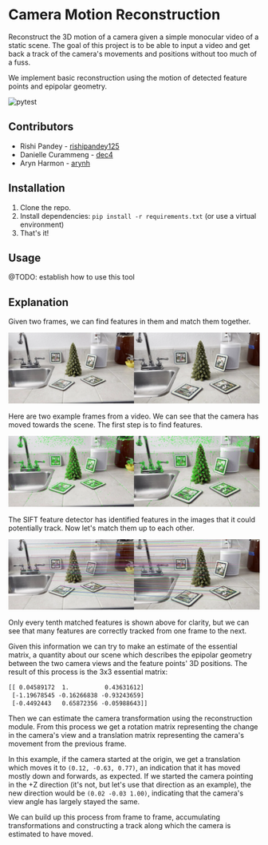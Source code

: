 # Camera Motion Reconstruction

Reconstruct the 3D motion of a camera given a simple monocular video of a static scene. The goal of this project is to be able to input a video and get back a track of the camera's movements and positions without too much of a fuss.

We implement basic reconstruction using the motion of detected feature points and epipolar geometry.

![pytest](https://github.com/arynh/camera-motion-reconstruction/workflows/Python%20package/badge.svg)

## Contributors

- Rishi Pandey - [rishipandey125](https://github.com/rishipandey125)
- Danielle Curammeng - [dec4](https://github.com/dec4)
- Aryn Harmon - [arynh](https://github.com/arynh)

## Installation

1. Clone the repo.
2. Install dependencies: `pip install -r requirements.txt` (or use a virtual environment)
3. That's it!

## Usage

@TODO: establish how to use this tool

## Explanation

Given two frames, we can find features in them and match them together.

![original frames](assets/original_frames.webp)

Here are two example frames from a video. We can see that the camera has moved towards the scene. The first step is to find features.

![found features](assets/found_points.webp)

The SIFT feature detector has identified features in the images that it could potentially track. Now let's match them up to each other.

![matched features](assets/matched_features.webp)

Only every tenth matched features is shown above for clarity, but we can see that many features are correctly tracked from one frame to the next.

Given this information we can try to make an estimate of the essential matrix, a quantity about our scene which describes the epipolar geometry between the two camera views and the feature points' 3D positions. The result of this process is the 3x3 essential matrix:

```
[[ 0.04589172  1.          0.43631612]
 [-1.19678545 -0.16266838 -0.93243659]
 [-0.4492443   0.65872356 -0.05988643]]
```

Then we can estimate the camera transformation using the reconstruction module. From this process we get a rotation matrix representing the change in the camera's view and a translation matrix representing the camera's movement from the previous frame.

In this example, if the camera started at the origin, we get a translation which moves it to `(0.12, -0.63, 0.77)`, an indication that it has moved mostly down and forwards, as expected. If we started the camera pointing in the +Z direction (it's not, but let's use that direction as an example), the new direction would be `(0.02 -0.03 1.00)`, indicating that the camera's view angle has largely stayed the same.

We can build up this process from frame to frame, accumulating transformations and constructing a track along which the camera is estimated to have moved.
